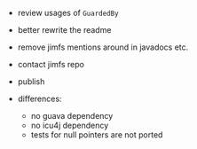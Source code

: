 
- review usages of `GuardedBy`
- better rewrite the readme
- remove jimfs mentions around in javadocs etc.
- contact jimfs repo
- publish


- differences:
  - no guava dependency
  - no icu4j dependency
  - tests for null pointers are not ported
